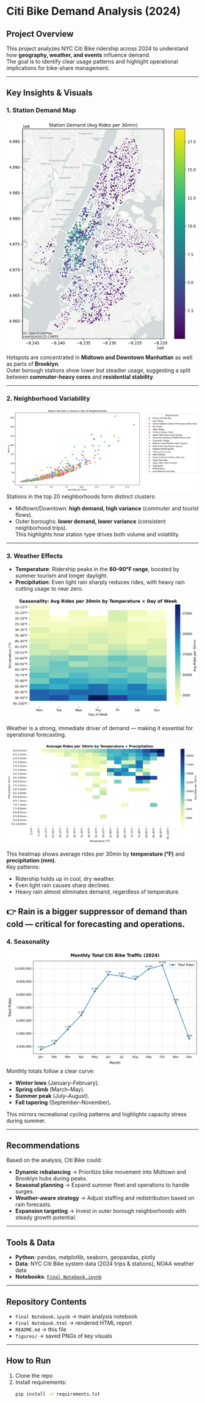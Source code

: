 # Citi Bike Demand Analysis (2024)

## Project Overview
This project analyzes NYC Citi Bike ridership across 2024 to understand how **geography, weather, and events** influence demand.  
The goal is to identify clear usage patterns and highlight operational implications for bike-share management.  

---

## Key Insights & Visuals

### 1. Station Demand Map
![Station Demand](figures/station_demand.png)  
Hotspots are concentrated in **Midtown and Downtown Manhattan** as well as parts of **Brooklyn**.  
Outer borough stations show lower but steadier usage, suggesting a split between **commuter-heavy cores** and **residential stability**.

---

### 2. Neighborhood Variability
![Station Variance](figures/station_variance.png)  
Stations in the top 20 neighborhoods form distinct clusters:  
- Midtown/Downtown: **high demand, high variance** (commuter and tourist flows).  
- Outer boroughs: **lower demand, lower variance** (consistent neighborhood trips).  
This highlights how station type drives both volume and volatility.

---

### 3. Weather Effects
- **Temperature**: Ridership peaks in the **80–90°F range**, boosted by summer tourism and longer daylight.  
- **Precipitation**: Even light rain sharply reduces rides, with heavy rain cutting usage to near zero.  

![Temperature Heatmap](figures/temp_heatmap.png)   

Weather is a strong, immediate driver of demand — making it essential for operational forecasting.

![Temp vs Precip Heatmap](figures/temp_precip_heatmap.png)  

This heatmap shows average rides per 30min by **temperature (°F)** and **precipitation (mm)**.  
Key patterns:  
- Ridership holds up in cool, dry weather.  
- Even light rain causes sharp declines.  
- Heavy rain almost eliminates demand, regardless of temperature.  

👉 Rain is a **bigger suppressor of demand than cold** — critical for forecasting and operations.
---

### 4. Seasonality
![Monthly Rides](figures/monthly_trend.png)  
Monthly totals follow a clear curve:  
- **Winter lows** (January–February).  
- **Spring climb** (March–May).  
- **Summer peak** (July–August).  
- **Fall tapering** (September–November).  

This mirrors recreational cycling patterns and highlights capacity stress during summer.

---

## Recommendations
Based on the analysis, Citi Bike could:
- **Dynamic rebalancing** → Prioritize bike movement into Midtown and Brooklyn hubs during peaks.  
- **Seasonal planning** → Expand summer fleet and operations to handle surges.  
- **Weather-aware strategy** → Adjust staffing and redistribution based on rain forecasts.  
- **Expansion targeting** → Invest in outer borough neighborhoods with steady growth potential.  

---

## Tools & Data
- **Python**: pandas, matplotlib, seaborn, geopandas, plotly  
- **Data**: NYC Citi Bike system data (2024 trips & stations), NOAA weather data  
- **Notebooks**: [`Final Notebook.ipynb`](Final%20Notebook.ipynb)  

---

## Repository Contents
- `Final Notebook.ipynb` → main analysis notebook  
- `Final Notebook.html` → rendered HTML report  
- `README.md` → this file  
- `figures/` → saved PNGs of key visuals  

---

## How to Run
1. Clone the repo  
2. Install requirements:  
   ```bash
   pip install -r requirements.txt
